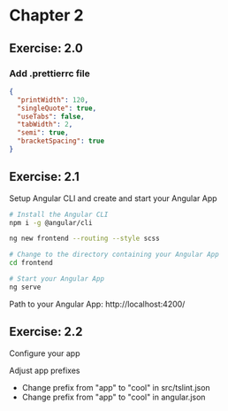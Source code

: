 # Chapter 2

## Exercise: 2.0

### Add .prettierrc file

```json
{
  "printWidth": 120,
  "singleQuote": true,
  "useTabs": false,
  "tabWidth": 2,
  "semi": true,
  "bracketSpacing": true
}
```

## Exercise: 2.1

Setup Angular CLI and create and start your Angular App

```bash
# Install the Angular CLI
npm i -g @angular/cli
```

```bash
ng new frontend --routing --style scss

# Change to the directory containing your Angular App
cd frontend

# Start your Angular App
ng serve
```

Path to your Angular App: http://localhost:4200/

## Exercise: 2.2

Configure your app

Adjust app prefixes

<ul>
<li>Change prefix from "app" to "cool" in src/tslint.json</li>
<li>Change prefix from "app" to "cool" in angular.json</li>
</ul>
